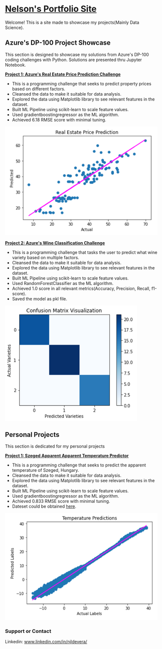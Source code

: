# [Nelson's Portfolio Site](https://github.com/NJLDVera/Portfolio_Site)

Welcome! This is a site made to showcase my projects(Mainly Data Science).

## Azure's DP-100 Project Showcase

This section is designed to showcase my solutions from Azure's DP-100 coding challenges with Python. Solutions are presented thru Jupyter Notebook.

**[Project 1: Azure's Real Estate Price Prediction Challenge](https://github.com/NJLDVera/DP100RealEstateChallenge)**

* This is a programming challenge that seeks to predict property prices based on different factors.
* Cleansed the data to make it suitable for data analysis.
* Explored the data using Matplotlib library to see relevant features in the dataset.
* Built ML Pipeline using scikit-learn to scale feature values. 
* Used gradientboostingregressor as the ML algorithm.
* Achieved 6.18 RMSE score with minimal tuning.

![](images/Real_estate.PNG)

**[Project 2: Azure's Wine Classification Challenge](https://github.com/NJLDVera/DP100WineClassificationChallenge)**

* This is a programming challenge that tasks the user to predict what wine variety based on multiple factors.
* Cleansed the data to make it suitable for data analysis.
* Explored the data using Matplotlib library to see relevant features in the dataset.
* Built ML Pipeline using scikit-learn to scale feature values. 
* Used RandomForestClassifier as the ML algorithm.
* Achieved 1.0 score in all relevant metrics(Accuracy, Precision, Recall, f1-score).
* Saved the model as pkl file.

![](images/WineC.PNG)

## Personal Projects

This section is dedicated for my personal projects

**[Project 1: Szeged Apparent Apparent Temperature Predictor](https://github.com/NJLDVera/Szeged_Weather)**

* This is a programming challenge that seeks to predict the apparent temperature of Szeged, Hungary.
* Cleansed the data to make it suitable for data analysis.
* Explored the data using Matplotlib library to see relevant features in the dataset.
* Built ML Pipeline using scikit-learn to scale feature values. 
* Used gradientboostingregressor as the ML algorithm.
* Achieved 0.833 RMSE score with minimal tuning.
* Dateset could be obtained [here](https://www.kaggle.com/budincsevity/szeged-weather).

![](images/Szeged_Weather.PNG)

### Support or Contact

Linkedin: www.linkedin.com/in/njldevera/

